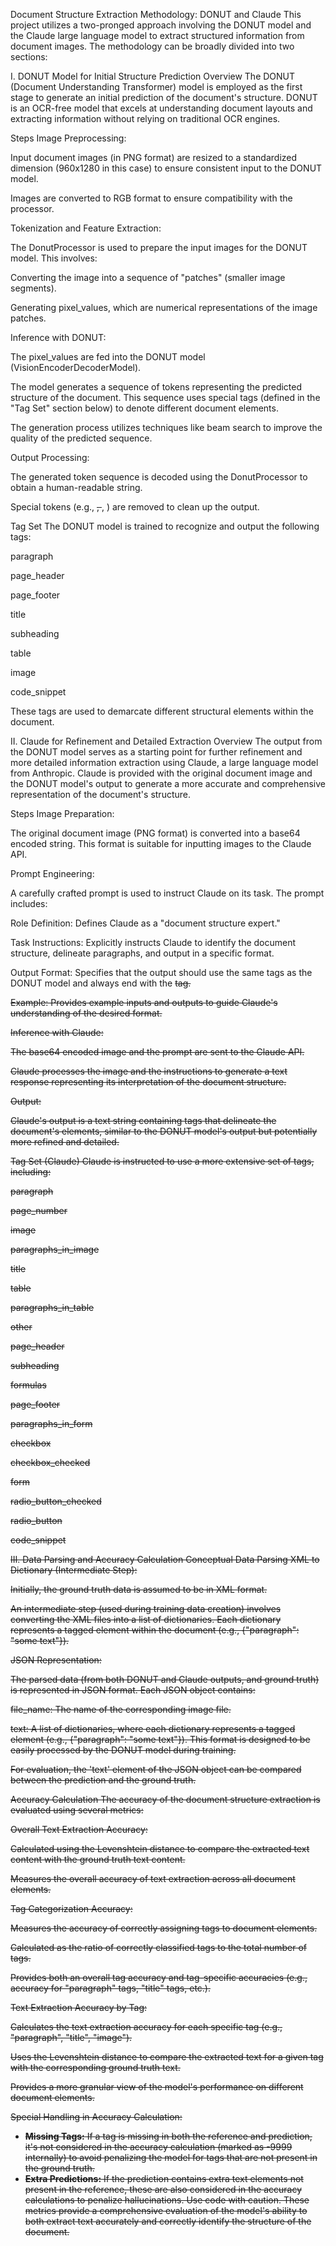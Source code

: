 Document Structure Extraction Methodology: DONUT and Claude
This project utilizes a two-pronged approach involving the DONUT model and the Claude large language model to extract structured information from document images. The methodology can be broadly divided into two sections:

I. DONUT Model for Initial Structure Prediction
Overview
The DONUT (Document Understanding Transformer) model is employed as the first stage to generate an initial prediction of the document's structure. DONUT is an OCR-free model that excels at understanding document layouts and extracting information without relying on traditional OCR engines.

Steps
Image Preprocessing:

Input document images (in PNG format) are resized to a standardized dimension (960x1280 in this case) to ensure consistent input to the DONUT model.

Images are converted to RGB format to ensure compatibility with the processor.

Tokenization and Feature Extraction:

The DonutProcessor is used to prepare the input images for the DONUT model. This involves:

Converting the image into a sequence of "patches" (smaller image segments).

Generating pixel_values, which are numerical representations of the image patches.

Inference with DONUT:

The pixel_values are fed into the DONUT model (VisionEncoderDecoderModel).

The model generates a sequence of tokens representing the predicted structure of the document. This sequence uses special tags (defined in the "Tag Set" section below) to denote different document elements.

The generation process utilizes techniques like beam search to improve the quality of the predicted sequence.

Output Processing:

The generated token sequence is decoded using the DonutProcessor to obtain a human-readable string.

Special tokens (e.g., <s>, </s>, <pad>) are removed to clean up the output.

Tag Set
The DONUT model is trained to recognize and output the following tags:

paragraph

page_header

page_footer

title

subheading

table

image

code_snippet

These tags are used to demarcate different structural elements within the document.

II. Claude for Refinement and Detailed Extraction
Overview
The output from the DONUT model serves as a starting point for further refinement and more detailed information extraction using Claude, a large language model from Anthropic. Claude is provided with the original document image and the DONUT model's output to generate a more accurate and comprehensive representation of the document's structure.

Steps
Image Preparation:

The original document image (PNG format) is converted into a base64 encoded string. This format is suitable for inputting images to the Claude API.

Prompt Engineering:

A carefully crafted prompt is used to instruct Claude on its task. The prompt includes:

Role Definition: Defines Claude as a "document structure expert."

Task Instructions: Explicitly instructs Claude to identify the document structure, delineate paragraphs, and output in a specific format.

Output Format: Specifies that the output should use the same tags as the DONUT model and always end with the <s> tag.

Example: Provides example inputs and outputs to guide Claude's understanding of the desired format.

Inference with Claude:

The base64 encoded image and the prompt are sent to the Claude API.

Claude processes the image and the instructions to generate a text response representing its interpretation of the document structure.

Output:

Claude's output is a text string containing tags that delineate the document's elements, similar to the DONUT model's output but potentially more refined and detailed.

Tag Set (Claude)
Claude is instructed to use a more extensive set of tags, including:

paragraph

page_number

image

paragraphs_in_image

title

table

paragraphs_in_table

other

page_header

subheading

formulas

page_footer

paragraphs_in_form

checkbox

checkbox_checked

form

radio_button_checked

radio_button

code_snippet

III. Data Parsing and Accuracy Calculation
Conceptual Data Parsing
XML to Dictionary (Intermediate Step):

Initially, the ground truth data is assumed to be in XML format.

An intermediate step (used during training data creation) involves converting the XML files into a list of dictionaries. Each dictionary represents a tagged element within the document (e.g., {"paragraph": "some text"}).

JSON Representation:

The parsed data (from both DONUT and Claude outputs, and ground truth) is represented in JSON format. Each JSON object contains:

file_name: The name of the corresponding image file.

text: A list of dictionaries, where each dictionary represents a tagged element (e.g., {"paragraph": "some text"}). This format is designed to be easily processed by the DONUT model during training.

For evaluation, the 'text' element of the JSON object can be compared between the prediction and the ground truth.

Accuracy Calculation
The accuracy of the document structure extraction is evaluated using several metrics:

Overall Text Extraction Accuracy:

Calculated using the Levenshtein distance to compare the extracted text content with the ground truth text content.

Measures the overall accuracy of text extraction across all document elements.

Tag Categorization Accuracy:

Measures the accuracy of correctly assigning tags to document elements.

Calculated as the ratio of correctly classified tags to the total number of tags.

Provides both an overall tag accuracy and tag-specific accuracies (e.g., accuracy for "paragraph" tags, "title" tags, etc.).

Text Extraction Accuracy by Tag:

Calculates the text extraction accuracy for each specific tag (e.g., "paragraph", "title", "image").

Uses the Levenshtein distance to compare the extracted text for a given tag with the corresponding ground truth text.

Provides a more granular view of the model's performance on different document elements.

Special Handling in Accuracy Calculation:
*   **Missing Tags:** If a tag is missing in both the reference and prediction, it's not considered in the accuracy calculation (marked as -9999 internally) to avoid penalizing the model for tags that are not present in the ground truth.
*   **Extra Predictions:** If the prediction contains extra text elements not present in the reference, these are also considered in the accuracy calculations to penalize hallucinations.
Use code with caution.
These metrics provide a comprehensive evaluation of the model's ability to both extract text accurately and correctly identify the structure of the document.
